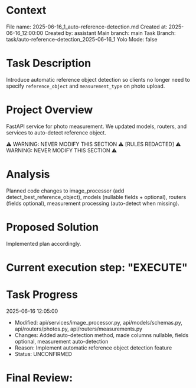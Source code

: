 # Context

File name: 2025-06-16_1_auto-reference-detection.md Created at:
2025-06-16_12:00:00 Created by: assistant Main branch: main Task Branch:
task/auto-reference-detection_2025-06-16_1 Yolo Mode: false

# Task Description

Introduce automatic reference object detection so clients no longer need to
specify `reference_object` and `measurement_type` on photo upload.

# Project Overview

FastAPI service for photo measurement. We updated models, routers, and services
to auto-detect reference object.

⚠️ WARNING: NEVER MODIFY THIS SECTION ⚠️ [RULES REDACTED] ⚠️ WARNING: NEVER
MODIFY THIS SECTION ⚠️

# Analysis

Planned code changes to image_processor (add detect_best_reference_object),
models (nullable fields + optional), routers (fields optional), measurement
processing (auto-detect when missing).

# Proposed Solution

Implemented plan accordingly.

# Current execution step: "EXECUTE"

# Task Progress

2025-06-16 12:05:00

- Modified: api/services/image_processor.py, api/models/schemas.py,
  api/routers/photos.py, api/routers/measurements.py
- Changes: Added auto-detection method, made columns nullable, fields optional,
  measurement auto-detection
- Reason: Implement automatic reference object detection feature
- Status: UNCONFIRMED

# Final Review:
